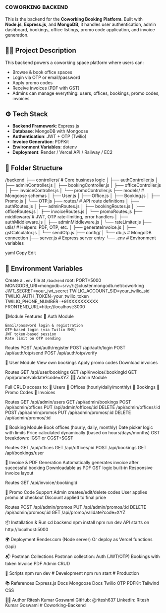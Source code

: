 ## ᴄᴏᴡᴏʀᴋɪɴɢ ʙᴀᴄᴋᴇɴᴅ

This is the backend for the **Coworking Booking Platform**. Built with **Node.js**, **Express.js**, and **MongoDB**, it handles user authentication, admin dashboard, bookings, office listings, promo code application, and invoice generation.

## 🧑‍💻 Project Description

This backend powers a coworking space platform where users can:

- Browse & book office spaces
- Login via OTP or email/password
- Apply promo codes
- Receive invoices (PDF with GST)
- Admins can manage everything: users, offices, bookings, promo codes, invoices


## ⚙️ Tech Stack

- **Backend Framework**: Express.js
- **Database**: MongoDB with Mongoose
- **Authentication**: JWT + OTP (Twilio)
- **Invoice Generation**: PDFKit
- **Environment Variables**: dotenv
- **Deployment**: Render / Vercel API / Railway / EC2

## 📁 Folder Structure
/backend
├── controllers/ # Core business logic
│ ├── authController.js
│ ├── adminController.js
│ ├── bookingController.js
│ ├── officeController.js
│ ├── invoiceController.js
│ └── promoController.js
├── models/ # Mongoose schemas
│ ├── User.js
│ ├── Office.js
│ ├── Booking.js
│ ├── Promo.js
│ └── OTP.js
├── routes/ # API route definitions
│ ├── authRoutes.js
│ ├── adminRoutes.js
│ ├── bookingRoutes.js
│ ├── officeRoutes.js
│ ├── invoiceRoutes.js
│ └── promoRoutes.js
├── middleware/ # JWT, OTP rate-limiting, error handlers
│ ├── authMiddleware.js
│ ├── adminMiddleware.js
│ └── rateLimiter.js
├── utils/ # Helpers: PDF, OTP, etc.
│ ├── generateInvoice.js
│ ├── gstCalculator.js
│ └── sendOtp.js
├── config/
│ └── db.js # MongoDB connection
├── server.js # Express server entry
└── .env # Environment variables

yaml
Copy
Edit

## 🔐 Environment Variables
Create a `.env` file at `/backend` root:
  PORT=5000
  MONGODB_URI=mongodb+srv://<user>:<pass>@cluster.mongodb.net/coworking
  JWT_SECRET=your_jwt_secret
  TWILIO_ACCOUNT_SID=your_twilio_sid
  TWILIO_AUTH_TOKEN=your_twilio_token
  TWILIO_PHONE_NUMBER=+91XXXXXXXXXX
  FRONTEND_URL=http://localhost:3000

🧠Module Features
🔑 Auth Module

    Email/password login & registration
    OTP-based login (via Twilio SMS)
    JWT token-based session
    Rate limit on OTP sending

Routes
    POST   /api/auth/register
    POST   /api/auth/login
    POST   /api/auth/otp/send
    POST   /api/auth/otp/verify

👥 User Module
   View own bookings
   Apply promo codes
  Download invoices

Routes
  GET    /api/user/bookings
  GET    /api/invoice/:bookingId
  GET    /api/promo/validate?code=XYZ
  🧑‍💼 Admin Module

Full CRUD access to:
👥 Users
  🏢 Offices (hourly/daily/monthly)
  📅 Bookings
  💸 Promo Codes
  📃 Invoices

Routes
  GET    /api/admin/users
  GET    /api/admin/bookings
  POST   /api/admin/offices
  PUT    /api/admin/offices/:id
  DELETE /api/admin/offices/:id
  POST   /api/admin/promos
  PUT    /api/admin/promos/:id
  DELETE /api/admin/promos/:id


📅 Booking Module
Book offices (hourly, daily, monthly)
Date picker logic with limits
Price calculated dynamically (based on hours/days/months)
GST breakdown: IGST or CGST+SGST

Routes
  GET    /api/offices
  GET    /api/offices/:id
  POST   /api/bookings
  GET    /api/bookings/user

🧾 Invoice & PDF Generation
  Automatically generates invoice after successful booking
  Downloadable as PDF
  GST logic built-in
  Responsive invoice layout

Routes
  GET    /api/invoice/:bookingId 

🔢 Promo Code Support
  Admin creates/edit/delete codes
  User applies promo at checkout
  Discount applied to final price

Routes
   POST   /api/admin/promos
  PUT    /api/admin/promos/:id
  DELETE /api/admin/promos/:id
  GET    /api/promo/validate?code=XYZ

📦 Installation & Run
   cd backend
  npm install
  npm run dev
  API starts on http://localhost:5000

🌍 Deployment
Render.com (Node server)
Or deploy as Vercel functions (/api)


📬 Postman Collections
Postman collection:
Auth (JWT/OTP)
Bookings with token
Invoice PDF
Admin CRUD

🔧 Scripts 
       npm run dev     # Development
       npm run start   # Production

📚 References
Express.js Docs
   Mongoose Docs
   Twilio OTP
   PDFKit
   Tailwind CSS
      
👨‍💻 Author
    Ritesh Kumar Goswami
    GitHub: @ritesh637
    LinkedIn: Ritesh Kumar Goswami
#   C o w o r k i n g - B a c k e n d  
 